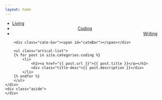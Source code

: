 ```yaml
---
layout: home
---
```


<div class="index-content blog">
    <div class="section">
        <ul class="artical-cate">
            <li><a href="/"><span>Living</span></a></li>
            <li class="on" style="text-align:center"><a href="/coding"><span>Coding</span></a></li>
            <li style="text-align:right"><a href="/writing"><span>Writing</span></a></li>
        </ul>

        <div class="cate-bar"><span id="cateBar"></span></div>

        <ul class="artical-list">
        {% for post in site.categories.coding %}
            <li>
                <h2><a href="{{ post.url }}">{{ post.title }}</a></h2>
                <div class="title-desc">{{ post.description }}</div>
            </li>
        {% endfor %}
        </ul>
    </div>
    <div class="aside">
    </div>
</div>
